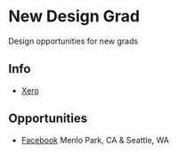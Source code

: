 # New Design Grad
Design opportunities for new grads

## Info
- [Xero](https://www.xero.com/us/about/careers/graduate/about/)

## Opportunities
- [Facebook](https://www.facebook.com/careers/jobs/a0I1200000LTIorEAH/) Menlo Park, CA & Seattle, WA 
